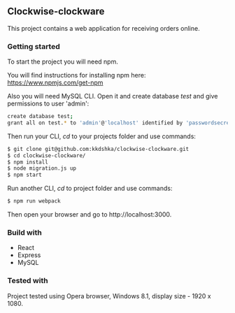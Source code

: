 ## Clockwise-clockware

This project contains a web application for receiving orders online.

### Getting started

To start the project you will need npm.

You will find instructions for installing npm here: https://www.npmjs.com/get-npm

Also you will need MySQL CLI. Open it and create database _test_ and give permissions to user 'admin':
```sh
create database test;
grant all on test.* to 'admin'@'localhost' identified by 'passwordsecret';
```
Then run your CLI, _cd_ to your projects folder and use commands:
 
```sh
$ git clone git@github.com:kkdshka/clockwise-clockware.git
$ cd clockwise-clockware/
$ npm install
$ node migration.js up
$ npm start
```
Run another CLI, _cd_ to project folder and use commands:

```sh
$ npm run webpack
```
Then open your browser and go to http://localhost:3000.

### Build with

* React
* Express
* MySQL

### Tested with

Project tested using Opera browser, Windows 8.1, display size - 1920 x 1080.
